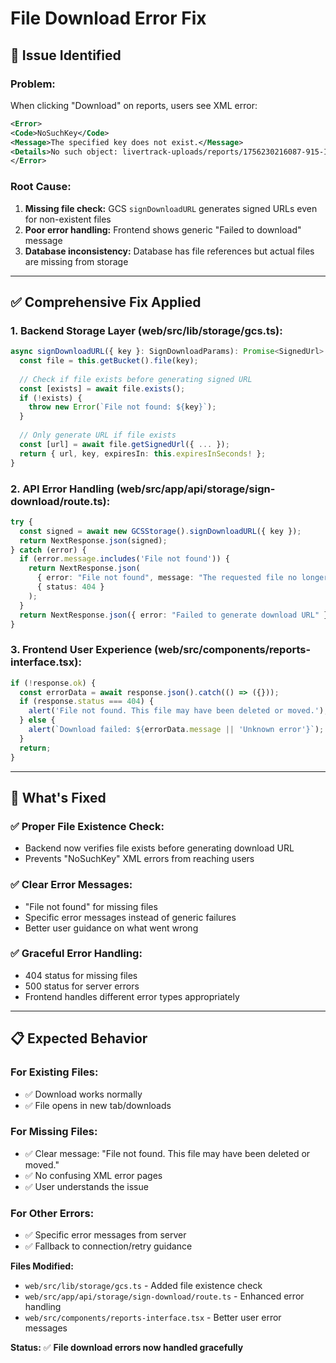 # File Download Error Fix

## 🚨 **Issue Identified**

### **Problem:**
When clicking "Download" on reports, users see XML error:
```xml
<Error>
<Code>NoSuchKey</Code>
<Message>The specified key does not exist.</Message>
<Details>No such object: livertrack-uploads/reports/1756230216087-915-IMG_3905.jpeg</Details>
</Error>
```

### **Root Cause:**
1. **Missing file check:** GCS `signDownloadURL` generates signed URLs even for non-existent files
2. **Poor error handling:** Frontend shows generic "Failed to download" message
3. **Database inconsistency:** Database has file references but actual files are missing from storage

---

## ✅ **Comprehensive Fix Applied**

### **1. Backend Storage Layer (web/src/lib/storage/gcs.ts):**
```typescript
async signDownloadURL({ key }: SignDownloadParams): Promise<SignedUrl> {
  const file = this.getBucket().file(key);
  
  // Check if file exists before generating signed URL
  const [exists] = await file.exists();
  if (!exists) {
    throw new Error(`File not found: ${key}`);
  }
  
  // Only generate URL if file exists
  const [url] = await file.getSignedUrl({ ... });
  return { url, key, expiresIn: this.expiresInSeconds! };
}
```

### **2. API Error Handling (web/src/app/api/storage/sign-download/route.ts):**
```typescript
try {
  const signed = await new GCSStorage().signDownloadURL({ key });
  return NextResponse.json(signed);
} catch (error) {
  if (error.message.includes('File not found')) {
    return NextResponse.json(
      { error: "File not found", message: "The requested file no longer exists" }, 
      { status: 404 }
    );
  }
  return NextResponse.json({ error: "Failed to generate download URL" }, { status: 500 });
}
```

### **3. Frontend User Experience (web/src/components/reports-interface.tsx):**
```typescript
if (!response.ok) {
  const errorData = await response.json().catch(() => ({}));
  if (response.status === 404) {
    alert('File not found. This file may have been deleted or moved.');
  } else {
    alert(`Download failed: ${errorData.message || 'Unknown error'}`);
  }
  return;
}
```

---

## 🎯 **What's Fixed**

### **✅ Proper File Existence Check:**
- Backend now verifies file exists before generating download URL
- Prevents "NoSuchKey" XML errors from reaching users

### **✅ Clear Error Messages:**
- "File not found" for missing files
- Specific error messages instead of generic failures
- Better user guidance on what went wrong

### **✅ Graceful Error Handling:**
- 404 status for missing files
- 500 status for server errors
- Frontend handles different error types appropriately

---

## 📋 **Expected Behavior**

### **For Existing Files:**
- ✅ Download works normally
- ✅ File opens in new tab/downloads

### **For Missing Files:**
- ✅ Clear message: "File not found. This file may have been deleted or moved."
- ✅ No confusing XML error pages
- ✅ User understands the issue

### **For Other Errors:**
- ✅ Specific error messages from server
- ✅ Fallback to connection/retry guidance

**Files Modified:**
- `web/src/lib/storage/gcs.ts` - Added file existence check
- `web/src/app/api/storage/sign-download/route.ts` - Enhanced error handling  
- `web/src/components/reports-interface.tsx` - Better user error messages

**Status:** ✅ **File download errors now handled gracefully**